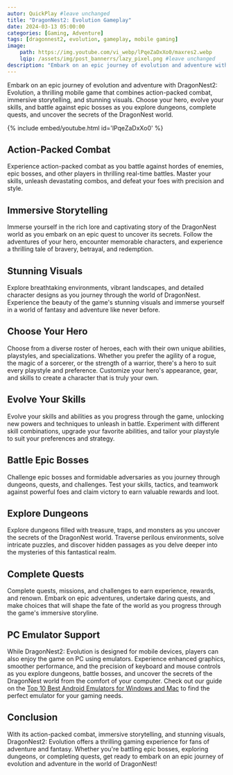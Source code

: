 ```yaml
---
autor: QuickPlay #leave unchanged
title: "DragonNest2: Evolution Gameplay"
date: 2024-03-13 05:00:00
categories: [Gaming, Adventure]
tags: [dragonnest2, evolution, gameplay, mobile gaming]
image: 
    path: https://img.youtube.com/vi_webp/lPqeZaDxXo0/maxres2.webp 
    lqip: /assets/img/post_bannerrs/lazy_pixel.png #leave unchanged
description: "Embark on an epic journey of evolution and adventure with DragonNest2: Evolution, a thrilling mobile game that combines action-packed combat, immersive storytelling, and stunning visuals. Choose your hero, evolve your skills, and battle against epic bosses as you explore dungeons, complete quests, and uncover the secrets of the DragonNest world. Discover its dynamic gameplay, evolving characters, and how to become the ultimate hero in this epic adventure."
---
```


Embark on an epic journey of evolution and adventure with DragonNest2: Evolution, a thrilling mobile game that combines action-packed combat, immersive storytelling, and stunning visuals. Choose your hero, evolve your skills, and battle against epic bosses as you explore dungeons, complete quests, and uncover the secrets of the DragonNest world.

{% include embed/youtube.html id='lPqeZaDxXo0' %}

## Action-Packed Combat
Experience action-packed combat as you battle against hordes of enemies, epic bosses, and other players in thrilling real-time battles. Master your skills, unleash devastating combos, and defeat your foes with precision and style.

## Immersive Storytelling
Immerse yourself in the rich lore and captivating story of the DragonNest world as you embark on an epic quest to uncover its secrets. Follow the adventures of your hero, encounter memorable characters, and experience a thrilling tale of bravery, betrayal, and redemption.

## Stunning Visuals
Explore breathtaking environments, vibrant landscapes, and detailed character designs as you journey through the world of DragonNest. Experience the beauty of the game's stunning visuals and immerse yourself in a world of fantasy and adventure like never before.

## Choose Your Hero
Choose from a diverse roster of heroes, each with their own unique abilities, playstyles, and specializations. Whether you prefer the agility of a rogue, the magic of a sorcerer, or the strength of a warrior, there's a hero to suit every playstyle and preference. Customize your hero's appearance, gear, and skills to create a character that is truly your own.

## Evolve Your Skills
Evolve your skills and abilities as you progress through the game, unlocking new powers and techniques to unleash in battle. Experiment with different skill combinations, upgrade your favorite abilities, and tailor your playstyle to suit your preferences and strategy.

## Battle Epic Bosses
Challenge epic bosses and formidable adversaries as you journey through dungeons, quests, and challenges. Test your skills, tactics, and teamwork against powerful foes and claim victory to earn valuable rewards and loot.

## Explore Dungeons
Explore dungeons filled with treasure, traps, and monsters as you uncover the secrets of the DragonNest world. Traverse perilous environments, solve intricate puzzles, and discover hidden passages as you delve deeper into the mysteries of this fantastical realm.

## Complete Quests
Complete quests, missions, and challenges to earn experience, rewards, and renown. Embark on epic adventures, undertake daring quests, and make choices that will shape the fate of the world as you progress through the game's immersive storyline.

## PC Emulator Support
While DragonNest2: Evolution is designed for mobile devices, players can also enjoy the game on PC using emulators. Experience enhanced graphics, smoother performance, and the precision of keyboard and mouse controls as you explore dungeons, battle bosses, and uncover the secrets of the DragonNest world from the comfort of your computer. Check out our guide on the [Top 10 Best Android Emulators for Windows and Mac](https://quickplaymobile.github.io/posts/Top-10-Best-Android-Emulators-for-Windows-and-Mac/) to find the perfect emulator for your gaming needs.

## Conclusion
With its action-packed combat, immersive storytelling, and stunning visuals, DragonNest2: Evolution offers a thrilling gaming experience for fans of adventure and fantasy. Whether you're battling epic bosses, exploring dungeons, or completing quests, get ready to embark on an epic journey of evolution and adventure in the world of DragonNest!

